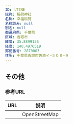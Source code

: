 ```yaml
---
ID: lT7NE
総称: 稲荷神社
名称: 幸福稲荷
名称読み: null
別名: null
都道府県: 千葉県
区域: 香取市
緯度: 35.8899136
経度: 140.4976519
郵便番号: 2870003
住所: 千葉県香取市佐原イ−５０８−９
---
```


## その他

### 参考URL

| URL | 説明          |
| --- | ------------- |
|     | OpenStreetMap |

